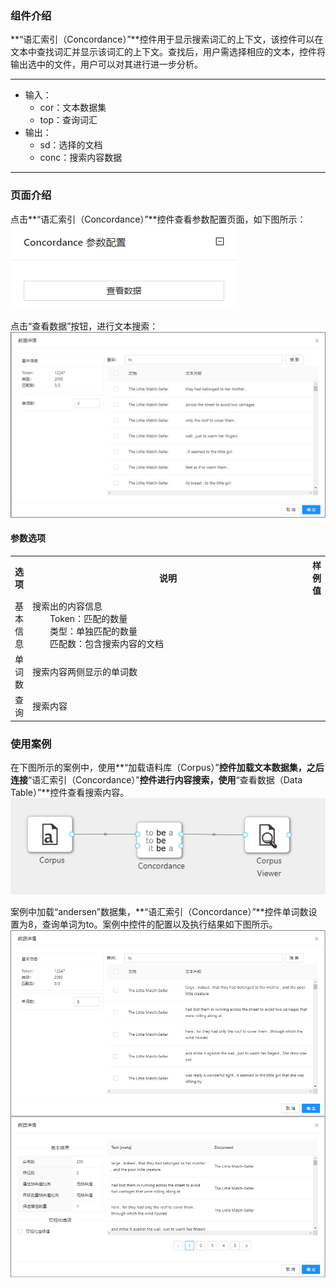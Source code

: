 ### 组件介绍
**“语汇索引（Concordance）”**控件用于显示搜索词汇的上下文，该控件可以在文本中查找词汇并显示该词汇的上下文。查找后，用户需选择相应的文本，控件将输出选中的文件，用户可以对其进行进一步分析。
<hr/>

- 输入：
  - cor：文本数据集
  - top：查询词汇
- 输出：
  - sd：选择的文档
  - conc：搜索内容数据

<hr/>


### 页面介绍
点击**“语汇索引（Concordance）”**控件查看参数配置页面，如下图所示：  
![param](/img/aistudio/text-mining/concordance/param.png)

点击“查看数据”按钮，进行文本搜索：
[![](/img/aistudio/text-mining/concordance/interaction.png)](/img/aistudio/text-mining/concordance/interaction.png)

#### 参数选项
<table>
  <tr>
    <th>选项</th>
    <th width="650">说明</th>
    <th>样例值</th>
  </tr>
  <tr>
      <td>基本信息</td> 
      <td>
      搜索出的内容信息 <br/>
      &emsp;&emsp;Token：匹配的数量 <br/>
      &emsp;&emsp;类型：单独匹配的数量<br/>
      &emsp;&emsp;匹配数：包含搜索内容的文档
      </td> 
      <td></td>
  </tr>
  <tr>
      <td>单词数</td> 
      <td>
      搜索内容两侧显示的单词数
      </td> 
      <td></td>
  </tr>
  <tr>
      <td>查询</td> 
      <td>
      搜索内容
      </td> 
      <td></td>
  </tr>
</table>

### 使用案例
在下图所示的案例中，使用**“加载语料库（Corpus）”**控件加载文本数据集，之后连接**“语汇索引（Concordance）”**控件进行内容搜索，使用**“查看数据（Data Table）”**控件查看搜索内容。  
![workflow](/img/aistudio/text-mining/concordance/workflow.png)

案例中加载“andersen”数据集，**“语汇索引（Concordance）”**控件单词数设置为8，查询单词为to。案例中控件的配置以及执行结果如下图所示。  
[![](/img/aistudio/text-mining/concordance/workflow-result.png)](/img/aistudio/text-mining/concordance/workflow-result.png)